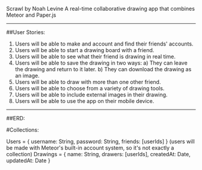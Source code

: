 Scrawl by Noah Levine
A real-time collaborative drawing app that combines Meteor and Paper.js

---

##User Stories:
1. Users will be able to make and account and find their friends' accounts.
2. Users will be able to start a drawing board with a friend.
3. Users will be able to see what their friend is drawing in real time.
4. Users will be able to save the drawing in two ways:
  a) They can leave the drawing and return to it later.
  b) They can download the drawing as an image.
5. Users will be able to draw with more than one other friend.
6. Users will be able to choose from a variety of drawing tools.
7. Users will be able to include external images in their drawing.
8. Users will be able to use the app on their mobile device.

---

##ERD:

#Collections:

Users = {
  username: String,
  password: String,
  friends: [userIds]
}
(users will be made with Meteor's built-in account system, so it's not exactly a collection)
Drawings = {
  name: String,
  drawers: [userIds],
  createdAt: Date,
  updatedAt: Date
}